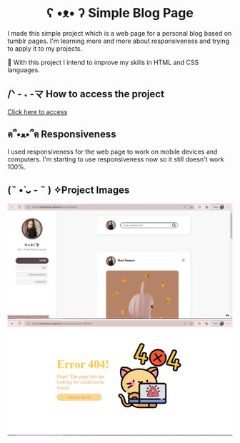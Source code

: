 <h1 align="center"> ʕ •ᴥ• ʔ	Simple Blog Page </h1>
<p>I made this simple project which is a web page for a personal blog based on tumblr pages. I'm learning more and more about responsiveness and trying to apply it to my projects.</p>
<p>🌱 With this project I intend to improve my skills in HTML and CSS languages.</p>
<h2>/ᐠ - ˕ -マ How to access the project</h2>
<a href="https://maridamaso.github.io/mari_damaso/">Click here to access</a>
<h2>ฅ՞•ﻌ•՞ฅ Responsiveness</h2>
<p>I used responsiveness for the web page to work on mobile devices and computers. I'm starting to use responsiveness now so it still doesn't work 100%.</p>
<h2>(˵ •̀ ᴗ - ˵ ) ✧Project Images</h2>
<img src="Imagens/pag1.png">
<img src="Imagens/pag2.png">
